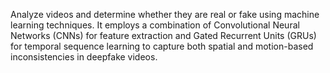 Analyze videos and determine whether they are real or fake using machine learning techniques. It employs a combination of Convolutional Neural Networks (CNNs) for feature extraction and Gated Recurrent Units (GRUs) for temporal sequence learning to capture both spatial and motion-based inconsistencies in deepfake videos.
